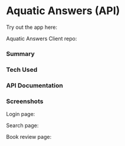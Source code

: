 # Aquatic Answers (API)

Try out the app here: 

Aquatic Answers Client repo: 

### Summary


### Tech Used


### API Documentation


### Screenshots

Login page:


Search page:


Book review page:

